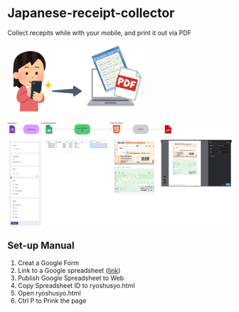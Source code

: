 # Japanese-receipt-collector
Collect recepits while with your mobile, and print it out via PDF 

![readme01](img/readme01.png)

![readme01](img/readme02.png)

## Set-up Manual

1. Creat a Google Form
2. Link to a Google spreadsheet ([link](https://docs.google.com/spreadsheets/d/1XLFHgxnbKCfzPA46Ikxkbpo0mF0t0gC4XUSYsYOpcWA/edit?usp=sharing))
3. Publish Google Spreadsheet to Web
4. Copy Spreadsheet ID to ryoshusyo.html
5. Open ryoshusyo.html 
6. Ctrl P to Prink the page
